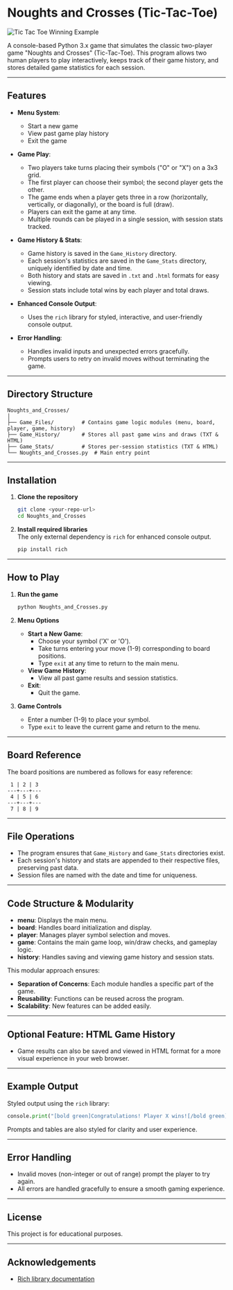# Noughts and Crosses (Tic-Tac-Toe)

![Tic Tac Toe Winning Example]([https://static.wikia.nocookie.net/board-games-galore/images/4/47/Tictactoe-winning-vector-639732.jpg/revision/latest?cb=20160711013756](https://as1.ftcdn.net/v2/jpg/06/15/41/72/1000_F_615417282_RM74va9wUJcqi8vt8vi8gVTxaQAutqr4.jpg))

A console-based Python 3.x game that simulates the classic two-player game "Noughts and Crosses" (Tic-Tac-Toe). This program allows two human players to play interactively, keeps track of their game history, and stores detailed game statistics for each session.

---

## Features

- **Menu System**:  
  - Start a new game  
  - View past game play history  
  - Exit the game

- **Game Play**:  
  - Two players take turns placing their symbols ("O" or "X") on a 3x3 grid.
  - The first player can choose their symbol; the second player gets the other.
  - The game ends when a player gets three in a row (horizontally, vertically, or diagonally), or the board is full (draw).
  - Players can exit the game at any time.
  - Multiple rounds can be played in a single session, with session stats tracked.

- **Game History & Stats**:  
  - Game history is saved in the `Game_History` directory.
  - Each session's statistics are saved in the `Game_Stats` directory, uniquely identified by date and time.
  - Both history and stats are saved in `.txt` and `.html` formats for easy viewing.
  - Session stats include total wins by each player and total draws.

- **Enhanced Console Output**:  
  - Uses the `rich` library for styled, interactive, and user-friendly console output.

- **Error Handling**:  
  - Handles invalid inputs and unexpected errors gracefully.
  - Prompts users to retry on invalid moves without terminating the game.

---

## Directory Structure

```
Noughts_and_Crosses/
│
├── Game_Files/         # Contains game logic modules (menu, board, player, game, history)
├── Game_History/       # Stores all past game wins and draws (TXT & HTML)
├── Game_Stats/         # Stores per-session statistics (TXT & HTML)
└── Noughts_and_Crosses.py  # Main entry point
```

---

## Installation

1. **Clone the repository**  
   ```bash
   git clone <your-repo-url>
   cd Noughts_and_Crosses
   ```

2. **Install required libraries**  
   The only external dependency is `rich` for enhanced console output.
   ```bash
   pip install rich
   ```

---

## How to Play

1. **Run the game**  
   ```bash
   python Noughts_and_Crosses.py
   ```

2. **Menu Options**  
   - **Start a New Game**:  
     - Choose your symbol ('X' or 'O').
     - Take turns entering your move (1-9) corresponding to board positions.
     - Type `exit` at any time to return to the main menu.
   - **View Game History**:  
     - View all past game results and session statistics.
   - **Exit**:  
     - Quit the game.

3. **Game Controls**  
   - Enter a number (1-9) to place your symbol.
   - Type `exit` to leave the current game and return to the menu.

---

## Board Reference

The board positions are numbered as follows for easy reference:

```
 1 | 2 | 3
---+---+---
 4 | 5 | 6
---+---+---
 7 | 8 | 9
```

---

## File Operations

- The program ensures that `Game_History` and `Game_Stats` directories exist.
- Each session's history and stats are appended to their respective files, preserving past data.
- Session files are named with the date and time for uniqueness.

---

## Code Structure & Modularity

- **menu**: Displays the main menu.
- **board**: Handles board initialization and display.
- **player**: Manages player symbol selection and moves.
- **game**: Contains the main game loop, win/draw checks, and gameplay logic.
- **history**: Handles saving and viewing game history and session stats.

This modular approach ensures:
- **Separation of Concerns**: Each module handles a specific part of the game.
- **Reusability**: Functions can be reused across the program.
- **Scalability**: New features can be added easily.

---

## Optional Feature: HTML Game History

- Game results can also be saved and viewed in HTML format for a more visual experience in your web browser.

---

## Example Output

Styled output using the `rich` library:

```python
console.print("[bold green]Congratulations! Player X wins![/bold green]")
```

Prompts and tables are also styled for clarity and user experience.

---

## Error Handling

- Invalid moves (non-integer or out of range) prompt the player to try again.
- All errors are handled gracefully to ensure a smooth gaming experience.

---

## License

This project is for educational purposes.

---

## Acknowledgements

- [Rich library documentation](https://rich.readthedocs.io/en/stable/) 
